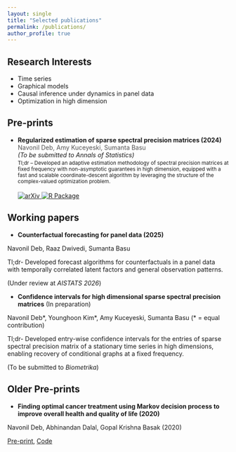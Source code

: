```yaml
---
layout: single
title: "Selected publications"
permalink: /publications/
author_profile: true
---
```


## Research Interests

* Time series
* Graphical models
* Causal inference under dynamics in panel data
* Optimization in high dimension

## Pre-prints

* <span style="font-weight:bold">Regularized estimation of sparse spectral precision matrices (2024)</span><br>
  <span style="color:#555">Navonil Deb, Amy Kuceyeski, Sumanta Basu</span><br>
  <em>(To be submitted to Annals of Statistics)</em><br>
  <small>
  Tl;dr – Developed an adaptive estimation methodology of spectral precision matrices at fixed frequency with non-asymptotic guarantees in high dimension, equipped with a fast and scalable coordinate-descent algorithm by leveraging the structure of the complex-valued optimization problem.
  </small><br><br>
  <a href="https://doi.org/10.48550/arXiv.2401.11128">
    <img src="https://img.shields.io/badge/arXiv-2401.11128-b31b1b?logo=arxiv&logoColor=white" alt="arXiv" />
  </a>
  <a href="https://github.com/navonildeb/cxreg">
    <img src="https://img.shields.io/badge/GitHub-cxreg-181717?logo=github" alt="R Package" />
  </a>

## Working papers

* **Counterfactual forecasting for panel data (2025)**  

Navonil Deb, Raaz Dwivedi, Sumanta Basu

Tl;dr- Developed forecast algorithms for counterfactuals in a panel data with temporally correlated latent factors and general observation patterns.

(Under review at *AISTATS 2026*)

* **Confidence intervals for high dimensional sparse spectral precision matrices** (In preparation)

Navonil Deb\*, Younghoon Kim\*, Amy Kuceyeski, Sumanta Basu (\* = equal contribution)

Tl;dr- Developed entry-wise confidence intervals for the entries of sparse spectral precision matrix of a stationary time series in high dimensions, enabling recovery of conditional graphs at a fixed frequency.

(To be submitted to *Biometrika*)


## Older Pre-prints

* **Finding optimal cancer treatment using Markov decision process to improve overall health and quality of life (2020)**

Navonil Deb, Abhinandan Dalal, Gopal Krishna Basak (2020)

[Pre-print](https://doi.org/10.48550/arXiv.2011.13960), [Code](https://github.com/navonildeb/MDP-and-QOL-in-Cancer-Treatment)
